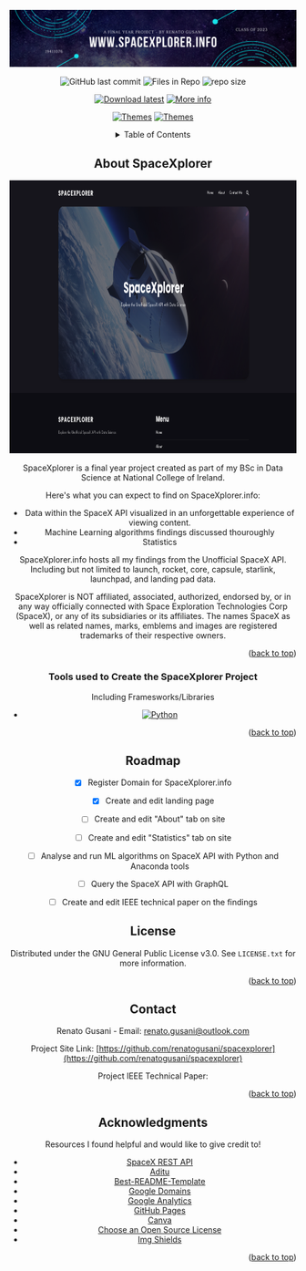 <!-- PROJECT LOGO -->
<br />
<div align="center">
  <a href="https://github.com/renatogusani/spacexplorer">
    <img src="images/spacexplorer-banner.png" alt="Banner">
  </a>

<p align="center">
<img alt="GitHub last commit" src="https://img.shields.io/github/last-commit/renatogusani/spacexplorer?color=%230062cc&label=last%20commit&logo=Github&style=plastic">
<img alt="Files in Repo" src="https://img.shields.io/github/directory-file-count/renatogusani/spacexplorer?color=%23414a4c&label=files&logo=Files&logoColor=%23FBFAF3&style=plastic">
<img alt="repo size" src="https://img.shields.io/github/repo-size/renatogusani/spacexplorer?logo=DocuSign&style=plastic?">
</p>
  
<p align="center"><a target="_blank" href="https://github.com/TcNobo/TcNo-Acc-Switcher/releases/latest">
  <img alt="Download latest" src="/other/img/DownloadLatestNEW.png" height=70"></a>
  <a target="_blank" href="https://github.com/TcNobo/TcNo-Acc-Switcher/wiki">
  <img alt="More info" src="/other/img/WikiButton.png" height=70"></a>
</p>
<p align="center"><a target="_blank" href="https://github.com/TcNobo/TcNo-Acc-Switcher-Themes">
  <img alt="Themes" src="/other/img/Themes.png" height=70"></a>
  <a target="_blank" href="https://github.com/TcNobo/TcNo-Acc-Switcher/wiki/Frequently-Asked-Questions">
  <img alt="Themes" src="/other/img/FAQButton.png" height=70"></a>
</p>

<!-- TABLE OF CONTENTS -->
<details>
  <summary>Table of Contents</summary>
  <ol>
    <li>
      <a href="#about-the-project">About The Project</a>
      <ul>
        <li><a href="#built-with">Built With</a></li>
      </ul>
    </li>
    <li><a href="#roadmap">Roadmap</a></li>
    <li><a href="#contributing">Contributing</a></li>
    <li><a href="#license">License</a></li>
    <li><a href="#contact">Contact</a></li>
    <li><a href="#acknowledgments">Acknowledgments</a></li>
  </ol>
</details>


<!-- ABOUT THE PROJECT -->
## About SpaceXplorer

<img src="images/home-screen.png" alt="Logo" width="852" height="479">

SpaceXplorer is a final year project created as part of my BSc in Data Science at National College of Ireland.

Here's what you can expect to find on SpaceXplorer.info:
* Data within the SpaceX API visualized in an unforgettable experience of viewing content. 
* Machine Learning algorithms findings discussed thouroughly
* Statistics 

SpaceXplorer.info hosts all my findings from the Unofficial SpaceX API. Including but not limited to launch, rocket, core, capsule, starlink, launchpad, and landing pad data.

SpaceXplorer is NOT affiliated, associated, authorized, endorsed by, or in any way officially connected with Space Exploration Technologies Corp (SpaceX), or any of its subsidiaries or its affiliates. The names SpaceX as well as related names, marks, emblems and images are registered trademarks of their respective owners.

<p align="right">(<a href="#top">back to top</a>)</p>


### Tools used to Create the SpaceXplorer Project 

Including Framesworks/Libraries

* [![Python][Python.com]][Python-url]


<p align="right">(<a href="#top">back to top</a>)</p>


<!-- ROADMAP -->
## Roadmap

- [x] Register Domain for SpaceXplorer.info
- [x] Create and edit landing page 
- [ ] Create and edit "About" tab on site
- [ ] Create and edit "Statistics" tab on site
- [ ] Analyse and run ML algorithms on SpaceX API with Python and Anaconda tools
- [ ] Query the SpaceX API with GraphQL
- [ ] Create and edit IEEE technical paper on the findings


<!-- LICENSE -->
## License

Distributed under the GNU General Public License v3.0. See `LICENSE.txt` for more information.

<p align="right">(<a href="#top">back to top</a>)</p>

<!-- CONTACT -->
## Contact

Renato Gusani - Email: renato.gusani@outlook.com

Project Site Link: [https://github.com/renatogusani/spacexplorer](https://github.com/renatogusani/spacexplorer)

Project IEEE Technical Paper: 

<p align="right">(<a href="#top">back to top</a>)</p>


<!-- ACKNOWLEDGMENTS -->
## Acknowledgments

Resources I found helpful and would like to give credit to!

* [SpaceX REST API](https://github.com/r-spacex/SpaceX-API)
* [Aditu](https://jekyllthemes.io/theme/aditu-blog-jekyll-theme)
* [Best-README-Template](https://github.com/othneildrew/Best-README-Template)
* [Google Domains](https://domains.google)
* [Google Analytics](https://analytics.google.com/analytics/web/provision/#/provision)
* [GitHub Pages](https://pages.github.com)
* [Canva](https://www.canva.com)
* [Choose an Open Source License](https://choosealicense.com)
* [Img Shields](https://shields.io)

<p align="right">(<a href="#top">back to top</a>)</p>

<!-- MARKDOWN LINKS & IMAGES -->
<!-- https://www.markdownguide.org/basic-syntax/#reference-style-links -->
[Python.com]: https://img.shields.io/badge/Python-#00FFFF?style=for-the-badge&logo=Python&logoColor=white
[Python-url]: https://Python.com 
